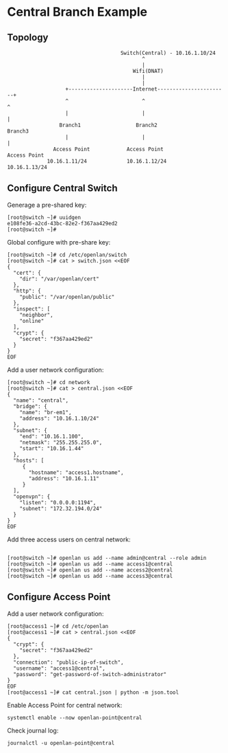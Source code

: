 # Central Branch Example

## Topology

```
                                     Switch(Central) - 10.16.1.10/24
                                            ^
                                            |
                                         Wifi(DNAT)
                                            |
                                            |
                   +---------------------Internet-----------------------+
                   ^                        ^                           ^
                   |                        |                           |
                 Branch1                  Branch2                     Branch3     
                   |                        |                           |
               Access Point            Access Point                 Access Point
             10.16.1.11/24             10.16.1.12/24                10.16.1.13/24

```

## Configure Central Switch

Generage a pre-shared key:

```
[root@switch ~]# uuidgen 
e108fe36-a2cd-43bc-82e2-f367aa429ed2
[root@switch ~]# 
```

Global configure with pre-share key:

```
[root@switch ~]# cd /etc/openlan/switch
[root@switch ~]# cat > switch.json <<EOF
{
  "cert": {
    "dir": "/var/openlan/cert"
  },
  "http": {
    "public": "/var/openlan/public"
  },
  "inspect": [
    "neighbor", 
    "online"
  ],
  "crypt": {
    "secret": "f367aa429ed2"
  }
}
EOF
```

Add a user network configuration:

```
[root@switch ~]# cd network
[root@switch ~]# cat > central.json <<EOF
{
  "name": "central",
  "bridge": {
    "name": "br-em1",
    "address": "10.16.1.10/24"
  },
  "subnet": {
    "end": "10.16.1.100",
    "netmask": "255.255.255.0",
    "start": "10.16.1.44"
  },
  "hosts": [
     {
       "hostname": "access1.hostname",
       "address": "10.16.1.11"
     }
  ],
  "openvpn": {
    "listen": "0.0.0.0:1194",
    "subnet": "172.32.194.0/24"
  }
}
EOF
```

Add three access users on central network:

```

[root@switch ~]# openlan us add --name admin@central --role admin
[root@switch ~]# openlan us add --name access1@central
[root@switch ~]# openlan us add --name access2@central
[root@switch ~]# openlan us add --name access3@central
```



## Configure Access Point

Add a user network configuration:

```
[root@access1 ~]# cd /etc/openlan
[root@access1 ~]# cat > central.json <<EOF                          
{
  "crypt": {
    "secret": "f367aa429ed2"
  },
  "connection": "public-ip-of-switch",
  "username": "access1@central",
  "password": "get-password-of-switch-administrator"
}
EOF
[root@access1 ~]# cat central.json | python -m json.tool
```

Enable Access Point for central network:

```
systemctl enable --now openlan-point@central
```

Check journal log:

```
journalctl -u openlan-point@central
```



